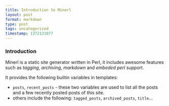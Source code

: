 ```yaml
---
title: Introduction to Minerl
layout: post
format: markdown
type: post
tags: uncategorized
timestamp: 1372131077
---
```

### Introduction

Minerl is a static site generator written in Perl, it includes awesome features such as *tagging*, *archiving*, *markdown* and *embeded perl* support.

It provides the following builtin variables in templates:

- `posts`, `recent_posts` - these two variables are used to list all the posts and a few recently posted posts of this site.
- others include the following: `tagged_posts`, `archived_posts`, `title`...
